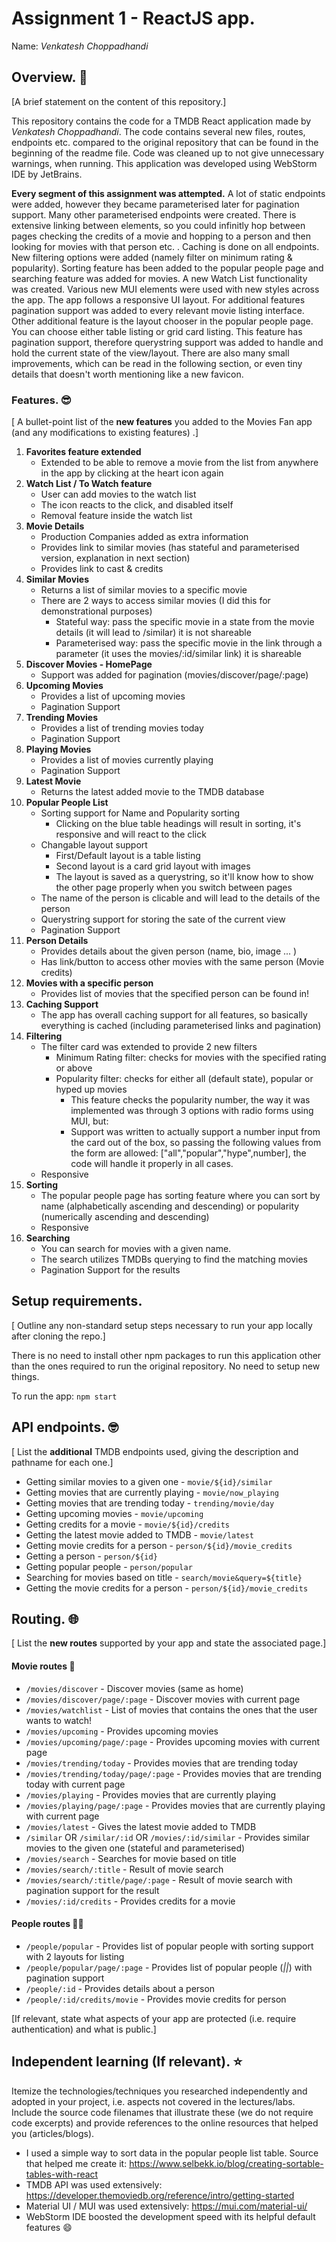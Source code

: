# Assignment 1 - ReactJS app.

Name: *Venkatesh Choppadhandi* 

## Overview. :monocle_face:

[A brief statement on the content of this repository.]

This repository contains the code for a TMDB React application made by *Venkatesh Choppadhandi*. The code contains several new files, routes, endpoints etc. compared to the original repository that can be found in the beginning of the readme file. Code was cleaned up to not give unnecessary warnings, when running. This application was developed using WebStorm IDE by JetBrains.

**Every segment of this assignment was attempted.**
A lot of static endpoints were added, however they became parameterised later for pagination support. Many other parameterised endpoints were created. There is extensive linking between elements, so you could infinitly hop between pages checking the credits of a movie and hopping to a person and then looking for movies with that person etc. . Caching is done on all endpoints. New filtering options were added (namely filter on minimum rating & popularity). Sorting feature has been added to the popular people page and searching feature was added for movies. A new Watch List functionality was created. Various new MUI elements were used with new styles across the app. The app follows a responsive UI layout. For additional features pagination support was added to every relevant movie listing interface. Other additional feature is the layout chooser in the popular people page. You can choose either table listing or grid card listing. This feature has pagination support, therefore querystring support was added to handle and hold the current state of the view/layout. There are also many small improvements, which can be read in the following section, or even tiny details that doesn't worth mentioning like a new favicon.

### Features. :sunglasses:
[ A bullet-point list of the __new features__ you added to the Movies Fan app (and any modifications to existing features) .]

 
1. **Favorites feature extended**
    - Extended to be able to remove a movie from the list from anywhere in the app by clicking at the heart icon again
2. **Watch List / To Watch feature**
    - User can add movies to the watch list
    - The icon reacts to the click, and disabled itself
    - Removal feature inside the watch list
3. **Movie Details**
    - Production Companies added as extra information
    - Provides link to similar movies (has stateful and parameterised version, explanation in next section)
    - Provides link to cast & credits
4. **Similar Movies**
    - Returns a list of similar movies to a specific movie
    - There are 2 ways to access similar movies (I did this for demonstrational purposes)
        - Stateful way: pass the specific movie in a state from the movie details (it will lead to /similar) it is not shareable
        - Parameterised way: pass the specific movie in the link through a parameter (it uses the movies/:id/similar link) it is shareable
5. **Discover Movies - HomePage**
    - Support was added for pagination (movies/discover/page/:page)
6. **Upcoming Movies**
    - Provides a list of upcoming movies
    - Pagination Support
7. **Trending Movies**
    - Provides a list of trending movies today
    - Pagination Support
8. **Playing Movies**
    - Provides a list of movies currently playing
    - Pagination Support
9. **Latest Movie**
    - Returns the latest added movie to the TMDB database
10. **Popular People List**
    - Sorting support for Name and Popularity sorting
        - Clicking on the blue table headings will result in sorting, it's responsive and will react to the click
    - Changable layout support
        - First/Default layout is a table listing
        - Second layout is a card grid layout with images
        - The layout is saved as a querystring, so it'll know how to show the other page properly when you switch between pages
    - The name of the person is clicable and will lead to the details of the person
    - Querystring support for storing the sate of the current view
    - Pagination Support
11. **Person Details**
    - Provides details about the given person (name, bio, image ... )
    - Has link/button to access other movies with the same person (Movie credits)
12. **Movies with a specific person**
    - Provides list of movies that the specified person can be found in!
13. **Caching Support**
    - The app has overall caching support for all features, so basically everything is cached (including parameterised links and pagination)
14. **Filtering**
    - The filter card was extended to provide 2 new filters
        - Minimum Rating filter: checks for movies with the specified rating or above
        - Popularity filter: checks for either all (default state), popular or hyped up movies
             - This feature checks the popularity number, the way it was implemented was through 3 options with radio forms using MUI, but:
             - Support was written to actually support a number input from the card out of the box, so passing the following values from the form are allowed: ["all","popular","hype",number], the code will handle it properly in all cases.
    - Responsive
15. **Sorting**
    - The popular people page has sorting feature where you can sort by name (alphabetically ascending and descending) or popularity (numerically ascending and descending)
    - Responsive
16. **Searching**
    - You can search for movies with a given name.
    - The search utilizes TMDBs querying to find the matching movies
    - Pagination Support for the results

## Setup requirements.

[ Outline any non-standard setup steps necessary to run your app locally after cloning the repo.]

There is no need to install other npm packages to run this application other than the ones required to run the original repository. No need to setup new things.

To run the app:
`npm start`

## API endpoints. :nerd_face:

[ List the __additional__ TMDB endpoints used, giving the description and pathname for each one.] 

+ Getting similar movies to a given one - `movie/${id}/similar`
+ Getting movies that are currently playing - `movie/now_playing`
+ Getting movies that are trending today - `trending/movie/day`
+ Getting upcoming movies - `movie/upcoming`
+ Getting credits for a movie - `movie/${id}/credits`
+ Getting the latest movie added to TMDB - `movie/latest`
+ Getting movie credits for a person - `person/${id}/movie_credits`
+ Getting a person - `person/${id}`
+ Getting popular people - `person/popular`
+ Searching for movies based on title - `search/movie&query=${title}`
+ Getting the movie credits for a person - `person/${id}/movie_credits`

## Routing. :globe_with_meridians:	

[ List the __new routes__ supported by your app and state the associated page.]
#### Movie routes :movie_camera:
+ `/movies/discover` - Discover movies (same as home)
+ `/movies/discover/page/:page` - Discover movies with current page
+ `/movies/watchlist` - List of movies that contains the ones that the user wants to watch!
+ `/movies/upcoming` - Provides upcoming movies
+ `/movies/upcoming/page/:page` - Provides upcoming movies with current page
+ `/movies/trending/today` - Provides movies that are trending today
+ `/movies/trending/today/page/:page` - Provides movies that are trending today with current page
+ `/movies/playing` - Provides movies that are currently playing
+ `/movies/playing/page/:page` - Provides movies that are currently playing with current page
+ `/movies/latest` - Gives the latest movie added to TMDB
+ `/similar` OR `/similar/:id` OR `/movies/:id/similar` - Provides similar movies to the given one (stateful and parameterised)
+ `/movies/search` - Searches for movie based on title
+ `/movies/search/:title` - Result of movie search
+ `/movies/search/:title/page/:page` - Result of movie search with pagination support for the result
+ `/movies/:id/credits` - Provides credits for a movie
#### People routes :person_red_hair:
+ `/people/popular` - Provides list of popular people with sorting support with 2 layouts for listing
+ `/people/popular/page/:page` - Provides list of popular people (_||_) with pagination support
+ `/people/:id` - Provides details about a person
+ `/people/:id/credits/movie` - Provides movie credits for person

[If relevant, state what aspects of your app are protected (i.e. require authentication) and what is public.]

## Independent learning (If relevant). :star:

Itemize the technologies/techniques you researched independently and adopted in your project, 
i.e. aspects not covered in the lectures/labs. Include the source code filenames that illustrate these 
(we do not require code excerpts) and provide references to the online resources that helped you (articles/blogs).

+ I used a simple way to sort data in the popular people list table. Source that helped me create it: https://www.selbekk.io/blog/creating-sortable-tables-with-react
+ TMDB API was used extensively: https://developer.themoviedb.org/reference/intro/getting-started
+ Material UI / MUI was used extensively: https://mui.com/material-ui/ 
+ WebStorm IDE boosted the development speed with its helpful default features :smile:



